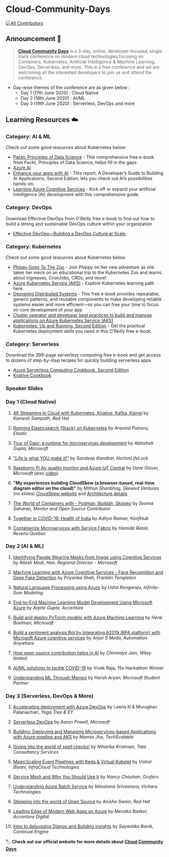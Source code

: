 # Cloud-Community-Days
<!-- ALL-CONTRIBUTORS-BADGE:START - Do not remove or modify this section -->

[![All Contributors](https://img.shields.io/badge/all_contributors-2-orange.svg?style=flat-square)](#contributors-)

<!-- ALL-CONTRIBUTORS-BADGE:END -->

## Announcement 📢

> **[Cloud Community Days](https://ccdays.konfhub.com/)** is a 3-day, online, developer-focused, single track conference on modern cloud technologies focusing on Containers, Kubernetes, Artificial Intelligence & Machine Learning, DevOps, Serverless, and more. This is a free conference and we are welcoming all the interested developers to join us and attend the conference.

* Day-wise themes of the conference are as given below :
  * Day 1 (17th June 2020) : Cloud Native
  * Day 2 (18th June 2020) : AI/ML
  * Day 3 (19th June 2020) : Serverless, DevOps and more

## Learning Resources ☁️

### Category: AI & ML
Check out some good resources about Kubernetes below:
- [Packt: Principles of Data Science](https://azure.microsoft.com/en-us/resources/principles-of-data-science/?wt.mc_id=AID3011244_QSG_EML_428992) - This comprehensive free e-book from Packt, Principles of Data Science, helps fill in the gaps
- [Azure AI](https://azure.microsoft.com/en-us/overview/ai-platform/?wt.mc_id=AID3011244_QSG_EML_428991)
- [Enhance your apps with AI](https://azure.microsoft.com/en-us/resources/create-your-first-intelligent-bot-with-microsoft-ai/?wt.mc_id=AID3011244_QSG_EML_428993) - This report, A Developer’s Guide to Building AI Applications, Second Edition, lets you check out AI’s possibilities hands-on.
- [Learning Azure Cognitive Services](https://azure.microsoft.com/en-us/resources/learning-azure-cognitive-services/?wt.mc_id=AID3011244_QSG_EML_428994) - Kick off or expand your artificial intelligence (AI) development with this comprehensive guide.

### Category: DevOps
Download Effective DevOps from O’Reilly free e-book to find out how to build a strong and sustainable DevOps culture within your organization

- [Effective DevOps—Building a DevOps Culture at Scale](https://azure.microsoft.com/en-us/resources/effective-devops/?wt.mc_id=AID3011244_QSG_EML_428995) 

### Category: Kubernetes
Check out some good resources about Kubernetes below:
- [Phippy Goes To The Zoo](https://azure.microsoft.com/en-us/resources/phippy-goes-to-the-zoo/en-us/?wt.mc_id=AID3011244_QSG_EML_428988) - Join Phippy on her new adventure as she takes her niece on an educational trip to the Kubernetes Zoo and learns about ingresses, CronJobs, CRDs, and more!
- [Azure Kubernetes Service (AKS)](https://azure.microsoft.com/en-us/services/kubernetes-service/?wt.mc_id=AID3011244_QSG_EML_428985) - Explore Kubernetes learning path here. 
- [Designing Distributed Systems](https://azure.microsoft.com/en-us/resources/designing-distributed-systems/?wt.mc_id=AID3011244_QSG_EML_428986) - This free e-book provides repeatable, generic patterns, and reusable components to make developing reliable systems easier and more efficient—so you can free your time to focus on core development of your app
- [Cluster operator and developer best practices to build and manage applications on Azure Kubernetes Service (AKS)](https://docs.microsoft.com/en-us/azure/aks/best-practices?wt.mc_id=AID3011244_QSG_EML_428987)
- [Kubernetes: Up and Running, Second Edition](https://azure.microsoft.com/en-us/resources/kubernetes-up-and-running/?wt.mc_id=AID3011244_QSG_EML_428989) - Get the practical Kubernetes deployment skills you need in this O’Reilly free e-book.

### Category: Serverless
Download the 399-page serverless computing free e-book and get access to dozens of step-by-step recipes for quickly building serverless apps
- [Azure Serverless Computing Cookbook, Second Edition](https://azure.microsoft.com/en-us/resources/azure-serverless-computing-cookbook/?wt.mc_id=AID3011244_QSG_EML_428990)
- [Knative Cookbook](https://dn.dev/knative-cookbook)

### Speaker Slides

### Day 1 (Cloud Native)

1. [4K Streaming in Cloud with Kubernetes, Knative, Kafka, Kamel](https://www.slideshare.net/CodeOps/4k-kubernetes-with-knative-kafka-and-kamel) by _Kamesh Sampath, Red Hat_

2. [Running Elasticsearch {Stack} on Kubernetes](https://www.slideshare.net/CodeOps/running-elasticsearch-stack-on-kubernetes) by _Aravind Putrevu, Elastic_

3. [Tour of Dapr: a runtime for microservices development](https://aka.ms/tour-of-dapr) by _Abhishek Gupta, Microsoft_

4. ["Life is what YOU make it!"](https://www.slideshare.net/CodeOps/life-is-what-you-make-it-sandeep-kanabar-ccdays-presentation) by _Sandeep Kanabar, NortonLifeLock_

5. [Raspberry Pi Air quality monitor and Azure IoT Central](https://github.com/gloveboxes/Raspberry-Pi-Python-Environment-Monitor-with-the-Pimoroni-Enviro-Air-Quality-PMS5003-Sensor) by _Dave Glover, Microsoft_ (also [video](https://onedrive.live.com/?authkey=%21APnc0f%5FJ3NYfe%2Dk&cid=BAF1CDAE0A412C89&id=BAF1CDAE0A412C89%2190293&parId=BAF1CDAE0A412C89%2155185&o=OneUp))

6. **"My experiences building CloudSkew (a browser-based, real-time diagram editor on the cloud)"** by _Mithun Shanbhag, Skewed Ventures_ (no slides) [CloudSkew website](https://www.cloudskew.com/) and [Architecture details](https://www.cloudskew.com/about/cloudskew-architecture.html)

7. [The World of Containers with - Podman, Buildah, Skopeo](https://www.slideshare.net/CodeOps/the-world-of-containers-with-podman-buildah-skopeo-by-seema-ccdays) by _Seema Saharan, Mentor and Open Source Contributor_

8. [Together in COVID-19: Health of India](https://www.slideshare.net/CodeOps/together-in-covid19-health-of-india-ccdays-talk-aditya) by _Aditya Raman, KonfHub_

9. [Containerize Microservices with Service Fabric](https://www.slideshare.net/CodeOps/azure-service-fabric-hamida-rebai-ccdays) by _Hamida Rebai, Revenu Quebec_ 

### Day 2 (AI & ML)

1. [Identifying People Wearing Masks from Image using Cognitive Services](https://www.slideshare.net/CodeOps/identifying-people-wearing-masks-from-image-using-cognitive-services-ritesh-modi-ccdays) by _Ritesh Modi, Hon. Regional Director - Microsoft_

2. [Machine Learning with Azure Cognitive Services - Face Recognition and Deep Fake Detection](https://www.slideshare.net/CodeOps/machine-learning-with-azure-cognitive-services-face-recognition-and-deep-fake-detection-priyanka-ccdays) by _Priyanka Shah, Franklin Templeton_

3. [Natural Language Processing using Azure](https://github.com/ushareng/CloudCommunityConference) by _Usha Rengaraju, 
Infinite-Sum Modeling_

4. [End-to-End Machine Learning Model Development Using Microsoft Azure](https://www.slideshare.net/CodeOps/build-machine-learning-models-using-microsoft-azure-arpita-ccdays) by _Arpita Gupta, Accenture_

5. [Build and deploy PyTorch models with Azure Machine Learning](https://www.slideshare.net/CodeOps/build-and-deploy-pytorch-models-with-azure-machine-learning-henk-ccdays) by _Henk Boelman, Microsoft_

6. [Build a sentiment analysis Bot by Integrating A2019 (RPA platform) with Microsoft Azure cognitive services](https://www.slideshare.net/CodeOps/build-a-sentiment-analysis-bot-by-integrating-a2019-rpa-platform-with-microsoft-azure-cognitive-services-arjun-ccdays) by _Arjun S Meda, Automation Anywhere_

7. [How open source contribution helps in AI](https://www.slideshare.net/CodeOps/how-open-source-helps-in-ai-ccdays-chinmaye) by _Chinmaye Jain, Witsy limited_

8. [AI/ML solutions to tackle COVID-19](https://www.slideshare.net/CodeOps/aiml-solutions-to-tackle-covid19-vivek-raja-ccdays) by Vivek Raja, 15x Hackathon Winner

9. [Understanding ML Through Memes](https://www.slideshare.net/CodeOps/understanding-ml-through-memes-harsh-ccdays) by _Harsh Aryan, Microsoft Student Partner_ 

### Day 3 (Serverless, DevOps & More)

1. [Accelerating deployment with Azure DevOps](https://www.slideshare.net/CodeOps/accelerating-deployment-with-azure-devops-murughan-and-leena-ccdays) by Leena N & Murughan Palaniachari, _Yoga Tree & EY_ 

2. [Serverless DevOps](https://www.aaron-powell.com/talks/serverless-devops/) by _Aaron Powell, Microsoft_ 

3. [Building, Deploying and Managing Microservices-based Applications with Azure pipeline and AKS](https://www.slideshare.net/CodeOps/building-deploying-and-managing-microservicesbased-applications-with-azure-pipeline-and-aks-mamta-ccdays) by _Mamta Jha, TechScalable_

4. [Diving into the world of spell checks!](https://www.slideshare.net/CodeOps/diving-into-the-world-of-spell-checks-niharika-ccdays) by _Niharika Krishnan, Tata Consultancy Services_

5. [MagicScaling Event Pipelines with Keda & Virtual Kubelet](https://docs.google.com/presentation/d/e/2PACX-1vQ8pmEpbuFPKcfRGcRQ17VfF9W7W3H0Lq5kXq9Yy1NvctbkDz6yFv2O10DUg07ocOxhKzAqEz-4nGRg/pub?start=false&loop=false&delayms=3000&slide=id.g7787786d32_0_0) by _Vishal Biyani, InfraCloud Technologies_

6. [Service Mesh and Why You Should Use It](https://www.slideshare.net/CodeOps/service-mesh-and-why-should-you-use-it-nancy-ccdays) by _Nancy Chauhan, Grofers_

7. [Understanding Azure Batch Service](https://www.slideshare.net/CodeOps/understanding-azure-batch-service-niloshima-ccdays) by _Niloshima Srivastava, Vichara Technologies_

8. [Stepping into the world of Open Source](https://www.slideshare.net/CodeOps/stepping-into-the-world-of-open-source-anisha-ccdays) by _Anisha Swain, Red Hat_

9. [Leading Edge of Modern Web Apps on Azure](https://www.slideshare.net/CodeOps/leading-edge-of-modern-web-apps-on-azure-menaka-ccdays) by _Menaka Basker, Accenture Digital_

10. [Intro to debugging Django and Building insights](https://www.slideshare.net/CodeOps/intro-to-django-debugging-building-insights) by _Sayantika Banik, Continual Engine_

🏷️ **Check out our official website for more details about [Cloud Community Days](https://ccdays.konfhub.com/)**

